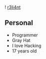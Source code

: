!          [r3li4nt](https://user-images.githubusercontent.com/75953873/111233290-7c961d00-85cb-11eb-982b-1cdfb0396225.png)

## Personal 
- Programmer
- Gray Hat
- I love Hacking
- 17 years old
